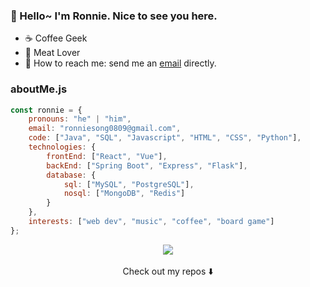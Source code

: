 ### :wave: Hello~ I'm Ronnie. Nice to see you here.
 - :coffee: Coffee Geek
 - :meat_on_bone: Meat Lover
 - :incoming_envelope: How to reach me: send me an [email](mailto:ronniesong0809@gmail.com) directly.

### aboutMe.js

```javascript
const ronnie = {
    pronouns: "he" | "him",
    email: "ronniesong0809@gmail.com",
    code: ["Java", "SQL", "Javascript", "HTML", "CSS", "Python"],
    technologies: {
        frontEnd: ["React", "Vue"],
        backEnd: ["Spring Boot", "Express", "Flask"],
        database: {
            sql: ["MySQL", "PostgreSQL"],
            nosql: ["MongoDB", "Redis"]
        }
    },
    interests: ["web dev", "music", "coffee", "board game"]
};
```
 
<div align="center">
 <img src="https://github-readme-stats.vercel.app/api?username=ronniesong0809&count_private=true&include_all_commits=true&show_icons=true&icon_color=0366d6&text_color=24292e&bg_color=ffffff&hide_title=true" />
</div><br/>
<div align="center">
 Check out my repos ⬇️  
</div>
